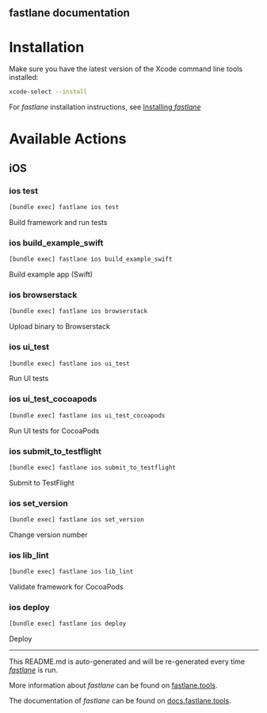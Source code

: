 fastlane documentation
----

# Installation

Make sure you have the latest version of the Xcode command line tools installed:

```sh
xcode-select --install
```

For _fastlane_ installation instructions, see [Installing _fastlane_](https://docs.fastlane.tools/#installing-fastlane)

# Available Actions

## iOS

### ios test

```sh
[bundle exec] fastlane ios test
```

Build framework and run tests

### ios build_example_swift

```sh
[bundle exec] fastlane ios build_example_swift
```

Build example app (Swift)

### ios browserstack

```sh
[bundle exec] fastlane ios browserstack
```

Upload binary to Browserstack

### ios ui_test

```sh
[bundle exec] fastlane ios ui_test
```

Run UI tests

### ios ui_test_cocoapods

```sh
[bundle exec] fastlane ios ui_test_cocoapods
```

Run UI tests for CocoaPods

### ios submit_to_testflight

```sh
[bundle exec] fastlane ios submit_to_testflight
```

Submit to TestFlight

### ios set_version

```sh
[bundle exec] fastlane ios set_version
```

Change version number

### ios lib_lint

```sh
[bundle exec] fastlane ios lib_lint
```

Validate framework for CocoaPods

### ios deploy

```sh
[bundle exec] fastlane ios deploy
```

Deploy

----

This README.md is auto-generated and will be re-generated every time [_fastlane_](https://fastlane.tools) is run.

More information about _fastlane_ can be found on [fastlane.tools](https://fastlane.tools).

The documentation of _fastlane_ can be found on [docs.fastlane.tools](https://docs.fastlane.tools).
